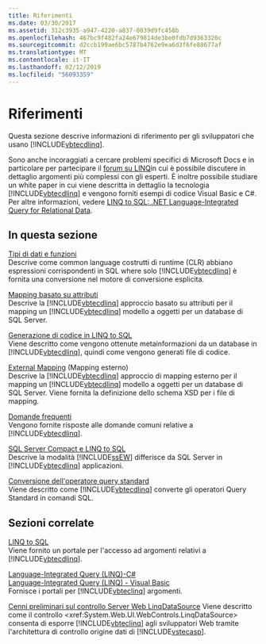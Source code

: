 ```yaml
---
title: Riferimenti
ms.date: 03/30/2017
ms.assetid: 312c3935-a947-4220-a837-0039d9fc458b
ms.openlocfilehash: 467bc9f482fa24e679814de3be0fdb7d9363320c
ms.sourcegitcommit: d2ccb199ae6bc5787b4762e9ea6d3f6fe88677af
ms.translationtype: MT
ms.contentlocale: it-IT
ms.lasthandoff: 02/12/2019
ms.locfileid: "56093359"
---
```

# <a name="reference"></a>Riferimenti
Questa sezione descrive informazioni di riferimento per gli sviluppatori che usano [!INCLUDE[vbtecdlinq](../../../../../../includes/vbtecdlinq-md.md)].  
  
 Sono anche incoraggiati a cercare problemi specifici di Microsoft Docs e in particolare per partecipare il [forum su LINQ](https://go.microsoft.com/fwlink/?LinkId=76488)in cui è possibile discutere in dettaglio argomenti più complessi con gli esperti. È inoltre possibile studiare un white paper in cui viene descritta in dettaglio la tecnologia [!INCLUDE[vbtecdlinq](../../../../../../includes/vbtecdlinq-md.md)] e vengono forniti esempi di codice Visual Basic e C#. Per altre informazioni, vedere [LINQ to SQL: .NET Language-Integrated Query for Relational Data](https://go.microsoft.com/fwlink/?LinkId=93205).  
  
## <a name="in-this-section"></a>In questa sezione  
 [Tipi di dati e funzioni](../../../../../../docs/framework/data/adonet/sql/linq/data-types-and-functions.md)  
 Descrive come common language costrutti di runtime (CLR) abbiano espressioni corrispondenti in SQL where solo [!INCLUDE[vbtecdlinq](../../../../../../includes/vbtecdlinq-md.md)] è fornita una conversione nel motore di conversione esplicita.  
  
 [Mapping basato su attributi](../../../../../../docs/framework/data/adonet/sql/linq/attribute-based-mapping.md)  
 Descrive la [!INCLUDE[vbtecdlinq](../../../../../../includes/vbtecdlinq-md.md)] approccio basato su attributi per il mapping un [!INCLUDE[vbtecdlinq](../../../../../../includes/vbtecdlinq-md.md)] modello a oggetti per un database di SQL Server.  
  
 [Generazione di codice in LINQ to SQL](../../../../../../docs/framework/data/adonet/sql/linq/code-generation-in-linq-to-sql.md)  
 Viene descritto come vengono ottenute metainformazioni da un database in [!INCLUDE[vbtecdlinq](../../../../../../includes/vbtecdlinq-md.md)], quindi come vengono generati file di codice.  
  
 [External Mapping](../../../../../../docs/framework/data/adonet/sql/linq/external-mapping.md) (Mapping esterno)  
 Descrive la [!INCLUDE[vbtecdlinq](../../../../../../includes/vbtecdlinq-md.md)] approccio di mapping esterno per il mapping un [!INCLUDE[vbtecdlinq](../../../../../../includes/vbtecdlinq-md.md)] modello a oggetti per un database di SQL Server. Viene fornita la definizione dello schema XSD per i file di mapping.  
  
 [Domande frequenti](../../../../../../docs/framework/data/adonet/sql/linq/frequently-asked-questions.md)  
 Vengono fornite risposte alle domande comuni relative a [!INCLUDE[vbtecdlinq](../../../../../../includes/vbtecdlinq-md.md)].  
  
 [SQL Server Compact e LINQ to SQL](../../../../../../docs/framework/data/adonet/sql/linq/sql-server-compact-and-linq-to-sql.md)  
 Descrive la modalità [!INCLUDE[ssEW](../../../../../../includes/ssew-md.md)] differisce da SQL Server in [!INCLUDE[vbtecdlinq](../../../../../../includes/vbtecdlinq-md.md)] applicazioni.  
  
 [Conversione dell'operatore query standard](../../../../../../docs/framework/data/adonet/sql/linq/standard-query-operator-translation.md)  
 Viene descritto come [!INCLUDE[vbtecdlinq](../../../../../../includes/vbtecdlinq-md.md)] converte gli operatori Query Standard in comandi SQL.  
  
## <a name="related-sections"></a>Sezioni correlate  
 [LINQ to SQL](../../../../../../docs/framework/data/adonet/sql/linq/index.md)  
 Viene fornito un portale per l'accesso ad argomenti relativi a [!INCLUDE[vbtecdlinq](../../../../../../includes/vbtecdlinq-md.md)].  
  
 [Language-Integrated Query (LINQ)-C#](../../../../../csharp/programming-guide/concepts/linq/index.md)  
 [Language-Integrated Query (LINQ) - Visual Basic](../../../../../visual-basic/programming-guide/concepts/linq/index.md)  
 Fornisce i portali per [!INCLUDE[vbteclinq](../../../../../../includes/vbteclinq-md.md)] argomenti.  
  
 [Cenni preliminari sul controllo Server Web LinqDataSource](https://docs.microsoft.com/previous-versions/aspnet/bb547113(v=vs.100))  
 Viene descritto come il controllo <xref:System.Web.UI.WebControls.LinqDataSource> consenta di esporre [!INCLUDE[vbteclinq](../../../../../../includes/vbteclinq-md.md)] agli sviluppatori Web tramite l'architettura di controllo origine dati di [!INCLUDE[vstecasp](../../../../../../includes/vstecasp-md.md)].
